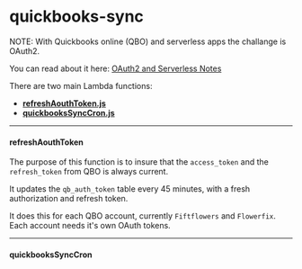 # quickbooks-sync

NOTE: With Quickbooks online (QBO) and serverless apps the challange is OAuth2. 

You can read about it here: [OAuth2 and Serverless Notes](docs/OAuthServerlessNotes.md)

There are two main Lambda functions:

* [__refreshAouthToken.js__](#refreshAouthToken) 
* [__quickbooksSyncCron.js__](#quickbooks-sync)

***
#### __refreshAouthToken__

The purpose of this function is to insure that the `access_token` and the `refresh_token` from QBO is always current. 

It updates the `qb_auth_token` table every 45 minutes, with a fresh authorization and refresh token.

It does this for each QBO account, currently `Fiftflowers` and `Flowerfix`. Each account needs it's own OAuth tokens.
***
#### __quickbooksSyncCron__
